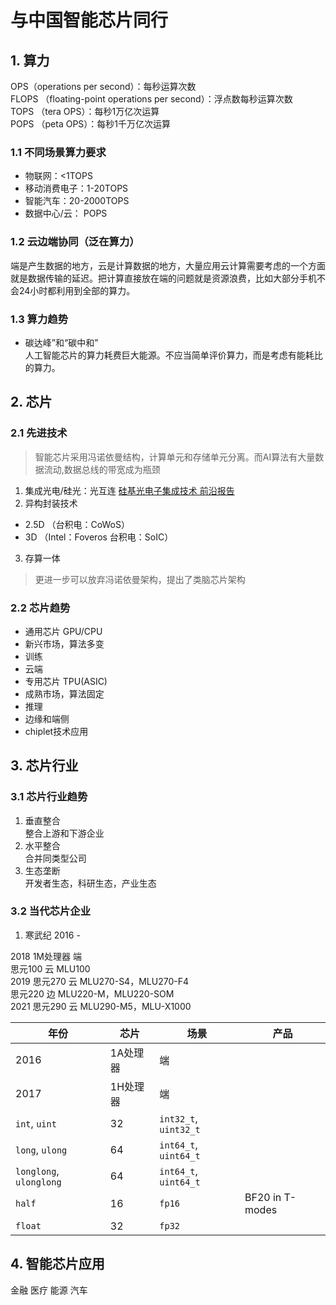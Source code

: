 # 与中国智能芯片同行

## 1. 算力
OPS（operations per second）：每秒运算次数  
FLOPS （floating-point operations per second）：浮点数每秒运算次数  
TOPS （tera OPS）：每秒1万亿次运算  
POPS （peta OPS）：每秒1千万亿次运算
### 1.1 不同场景算力要求
 - 物联网：<1TOPS
 - 移动消费电子：1-20TOPS
 - 智能汽车：20-2000TOPS
 - 数据中心/云： POPS

### 1.2 云边端协同（泛在算力）
端是产生数据的地方，云是计算数据的地方，大量应用云计算需要考虑的一个方面就是数据传输的延迟。把计算直接放在端的问题就是资源浪费，比如大部分手机不会24小时都利用到全部的算力。
### 1.3 算力趋势
- 碳达峰”和“碳中和”  
人工智能芯片的算力耗费巨大能源。不应当简单评价算力，而是考虑有能耗比的算力。
## 2. 芯片
### 2.1 先进技术
 > 智能芯片采用冯诺依曼结构，计算单元和存储单元分离。而AI算法有大量数据流动,数据总线的带宽成为瓶颈  

 1. 集成光电/硅光：光互连
[硅基光电子集成技术
前沿报告](https://www.china-cic.cn/upload/202012/05/466b9f9914d943628a04e7cb2e1af70a.pdf)  
 2. 异构封装技术
   - 2.5D （台积电：CoWoS）
   - 3D （Intel：Foveros 台积电：SoIC）
3. 存算一体  
 >更进一步可以放弃冯诺依曼架构，提出了类脑芯片架构  

### 2.2 芯片趋势
- 通用芯片 GPU/CPU  
 - 新兴市场，算法多变
 - 训练
 - 云端
- 专用芯片 TPU(ASIC)
 - 成熟市场，算法固定
 - 推理
 - 边缘和端侧
- chiplet技术应用

## 3. 芯片行业
### 3.1 芯片行业趋势
 1.  垂直整合  
整合上游和下游企业
 2.  水平整合  
合并同类型公司
3. 生态垄断  
开发者生态，科研生态，产业生态
### 3.2 当代芯片企业
1. 寒武纪 2016 -   

2018	1M处理器	端  
	思元100	云	MLU100    
2019	思元270 	云	MLU270-S4，MLU270-F4  
           思元220	边	MLU220-M，MLU220-SOM  
2021	思元290	云	MLU290-M5，MLU-X1000

| 年份 | 芯片 | 场景            | 产品           |
| ---- | ---- | --------------------- | --------------- |
| 2016 | 1A处理器    |  端   |                 |
| 2017 | 1H处理器   | 端 |                 |
| `int`, `uint`           | 32   | `int32_t`, `uint32_t` |                 |
| `long`, `ulong`         | 64   | `int64_t`, `uint64_t` |                 |
| `longlong`, `ulonglong` | 64   | `int64_t`, `uint64_t` |                 |
| `half`                  | 16   | `fp16`                | BF20 in T-modes |
| `float`                 | 32   | `fp32`                |                 |

## 4. 智能芯片应用
金融
医疗
能源
汽车
